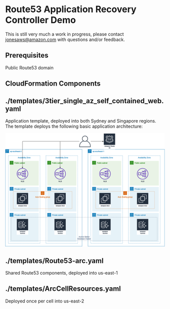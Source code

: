 # Route53 Application Recovery Controller Demo
This is still very much a work in progress, please contact jonesaws@amazon.com with questions and/or feedback.

## Prerequisites
Public Route53 domain

## CloudFormation Components
## ./templates/3tier_single_az_self_contained_web.yaml
Application template, deployed into both Sydney and Singapore regions.  The template deploys the following basic application architecture:

![Application Architecture](./images/r53_Arc_demo.png)

## ./templates/Route53-arc.yaml
Shared Route53 components, deployed into us-east-1

## ./templates/ArcCellResources.yaml
Deployed once per cell into us-east-2
